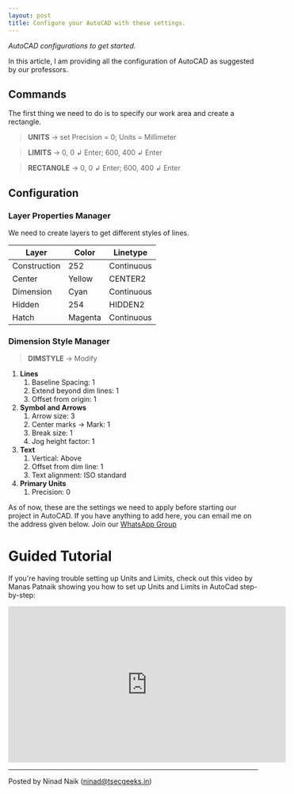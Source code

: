 ```yaml
---
layout: post
title: Configure your AutoCAD with these settings.
---
```


_AutoCAD configurations to get started._

In this article, I am providing all the configuration of AutoCAD as suggested by our professors.

## Commands

The first thing we need to do is to specify our work area and create a rectangle.

> **UNITS** &rarr; set Precision = 0; Units = Millimeter

> **LIMITS** &rarr; 0, 0 &#8626; Enter; 600, 400 &#8626; Enter

> **RECTANGLE** &rarr; 0, 0 &#8626; Enter; 600, 400 &#8626; Enter

## Configuration

### Layer Properties Manager

We need to create layers to get different styles of lines. 

| **Layer**  | **Color** | **Linetype**  |
|---|---|---|
| Construction  | 252  | Continuous  |
| Center  | Yellow  | CENTER2  |
| Dimension  | Cyan  | Continuous  |
| Hidden  | 254  | HIDDEN2  |
| Hatch  | Magenta  | Continuous  |

### Dimension Style Manager



> **DIMSTYLE** &rarr; Modify

1. **Lines**
    1. Baseline Spacing: 1
    2. Extend beyond dim lines: 1
    3. Offset from origin: 1
2. **Symbol and Arrows**
    1. Arrow size: 3
    2. Center marks &rarr; Mark: 1
    3. Break size: 1
    4. Jog height factor: 1  
3. **Text**
    1. Vertical: Above
    2. Offset from dim line: 1
    3. Text alignment: ISO standard
4. **Primary Units**
    1. Precision: 0

As of now, these are the settings we need to apply before starting our project in AutoCAD.
If you have anything to add here, you can email me on the address given below.
Join our [WhatsApp Group](https://chat.whatsapp.com/K3NrW5tPwrsHhfbdYstjLl)

# Guided Tutorial
If you're having trouble setting up Units and Limits, check out this video by Manas Patnaik showing you how to set up Units and Limits in AutoCad step-by-step:
<iframe width="560" height="315" src="https://www.youtube.com/embed/VVTbbAI7m_o" title="YouTube video player" frameborder="0" allow="accelerometer; autoplay; clipboard-write; encrypted-media; gyroscope; picture-in-picture" allowfullscreen></iframe>

---

Posted by Ninad Naik ([ninad@tsecgeeks.in](mailto:ninad@tsecgeeks.in))
